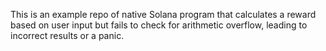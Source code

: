 This is an example repo of native Solana program that calculates a reward based on user input but fails to check for arithmetic overflow, leading to incorrect results or a panic.
